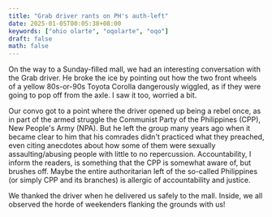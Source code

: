 ```yaml
---
title: "Grab driver rants on PH's auth-left"
date: 2025-01-05T00:05:38+08:00
keywords: ["ohio olarte", "oqolarte", "oqo"]
draft: false
math: false
---
```


On the way to a Sunday-filled mall, we had an interesting conversation
with the Grab driver. He broke the ice by pointing out how the two front
wheels of a yellow 80s-or-90s Toyota Corolla dangerously wiggled, as if
they were going to pop off from the axle. I saw it too, worried a bit.

Our convo got to a point where the driver opened up being a rebel once,
as in part of the armed struggle the Communist Party of the Philippines
(CPP), New People's Army (NPA). But he left the group many years ago
when it became clear to him that his comrades didn't practiced what they
preached, even citing anecdotes about how some of them were sexually
assaulting/abusing people with little to no repercussion.
Accountability, I inform the readers, is something that the CPP is
somewhat aware of, but brushes off. Maybe the entire authoritarian left
of the so-called Philippines (or simply CPP and its branches) is
allergic of accountability and justice.

We thanked the driver when he delivered us safely to the mall.
Inside, we all observed the horde of weekenders flanking the grounds with
us!

